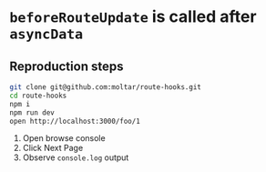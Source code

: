 # `beforeRouteUpdate` is called after `asyncData`

## Reproduction steps

```sh
git clone git@github.com:moltar/route-hooks.git
cd route-hooks
npm i
npm run dev
open http://localhost:3000/foo/1
```

1. Open browse console
2. Click Next Page
3. Observe `console.log` output
